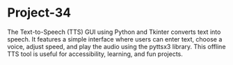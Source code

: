 # Project-34
The Text-to-Speech (TTS) GUI using Python and Tkinter converts text into speech. It features a simple interface where users can enter text, choose a voice, adjust speed, and play the audio using the pyttsx3 library. This offline TTS tool is useful for accessibility, learning, and fun projects.
